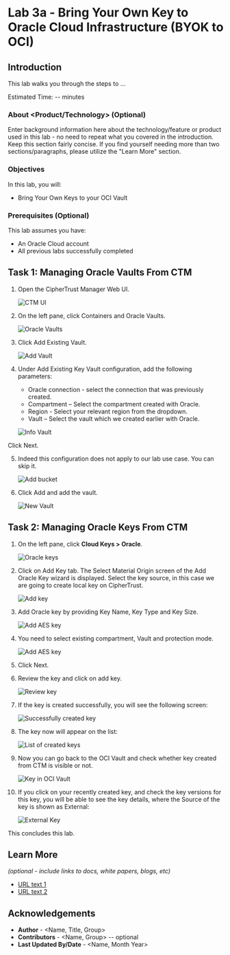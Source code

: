 # Lab 3a - Bring Your Own Key to Oracle Cloud Infrastructure (BYOK to OCI)

## Introduction

This lab walks you through the steps to ...

Estimated Time: -- minutes

### About <Product/Technology> (Optional)
Enter background information here about the technology/feature or product used in this lab - no need to repeat what you covered in the introduction. Keep this section fairly concise. If you find yourself needing more than two sections/paragraphs, please utilize the "Learn More" section.

### Objectives

In this lab, you will:
* Bring Your Own Keys to your OCI Vault

### Prerequisites (Optional)

This lab assumes you have:
* An Oracle Cloud account
* All previous labs successfully completed


## Task 1: Managing Oracle Vaults From CTM

1.	Open the CipherTrust Manager Web UI.

    ![CTM UI](images/log-in-ctm.png "CTM UI")

2. On the left pane, click Containers and Oracle Vaults. 

    ![Oracle Vaults](images/oracle-vaults.png "Oracle Vaults")

3. Click Add Existing Vault.

    ![Add Vault](images/add-vault.png "Add Vault")

4. Under Add Existing Key Vault configuration, add the following parameters:
    * Oracle connection - select the connection that was previously created.
    * Compartment – Select the compartment created with Oracle.
    * Region - Select your relevant region from the dropdown.
    * Vault – Select the vault which we created earlier with Oracle.

    ![Info Vault](images/info-vault.png "Info Vault")

Click Next. 

5. Indeed this configuration does not apply to our lab use case. You can skip it.

     ![Add bucket](images/add-bucket.png "Add bucket")

6. Click Add and add the vault.

     ![New Vault](images/created-vault.png "New Vault")

## Task 2: Managing Oracle Keys From CTM

1.	On the left pane, click **Cloud Keys > Oracle**.

    ![Oracle keys](images/oracle-keys.png "Oracle keys")

2.	Click on Add Key tab. The Select Material Origin screen of the Add Oracle Key wizard is displayed. Select the key source, in this case we are going to create local key on CipherTrust. 

    ![Add key](images/add-key.png "Add key")

3. Add Oracle key by providing Key Name, Key Type and Key Size.

     ![Add AES key](images/aes-key.png "Add AES key")

4. You need to select existing compartment, Vault and protection mode. 

    ![Add AES key](images/key-compartment.png "Add AES key")

5. Click Next.

6. Review the key and click on add key.

     ![Review key](images/review-key.png "Review key")

7. If the key is created successfully, you will see the following screen:

    ![Successfully created key](images/created-key.png "Successfully created key")

8. The key now will appear on the list:

    ![List of created keys](images/list-key.png "List of created keys")

9. Now you can go back to the OCI Vault and check whether key created from CTM is visible or not. 

    ![Key in OCI Vault](images/keys-oci.png "Key in OCI Vault")

10. If you click on your recently created key, and check the key versions for this key, you will be able to see the key details, where the Source of the key is shown as External:

     ![External Key](images/external-key.png "External Key")

This concludes this lab.

## Learn More

*(optional - include links to docs, white papers, blogs, etc)*

* [URL text 1](http://docs.oracle.com)
* [URL text 2](http://docs.oracle.com)

## Acknowledgements
* **Author** - <Name, Title, Group>
* **Contributors** -  <Name, Group> -- optional
* **Last Updated By/Date** - <Name, Month Year>
